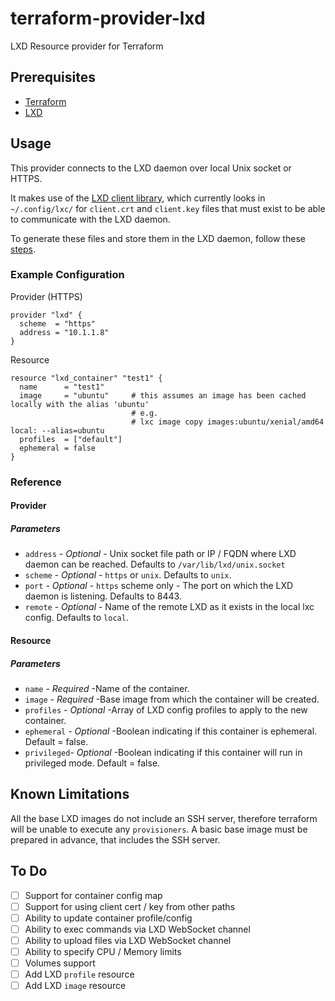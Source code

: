 # terraform-provider-lxd

LXD Resource provider for Terraform

## Prerequisites

* [Terraform](http://terraform.io)
* [LXD](https://linuxcontainers.org/lxd)

## Usage

This provider connects to the LXD daemon over local Unix socket or HTTPS.

It makes use of the [LXD client library](http://github.com/lxc/lxd), which currently looks in `~/.config/lxc/` for `client.crt` and `client.key` files that must exist to be able to communicate with the LXD daemon.

To generate these files and store them in the LXD daemon, follow these [steps](https://linuxcontainers.org/lxd/getting-started-cli/#multiple-hosts).

### Example Configuration

Provider (HTTPS)

```
provider "lxd" {
  scheme  = "https"
  address = "10.1.1.8"
}
```

Resource

```
resource "lxd_container" "test1" {
  name      = "test1"
  image     = "ubuntu"     # this assumes an image has been cached locally with the alias 'ubuntu'
                           # e.g.
                           # lxc image copy images:ubuntu/xenial/amd64 local: --alias=ubuntu
  profiles  = ["default"]
  ephemeral = false
}
```

### Reference
#### Provider

##### Parameters

  * `address`  - *Optional* - Unix socket file path or IP / FQDN where LXD daemon can be reached. Defaults to `/var/lib/lxd/unix.socket`
  * `scheme`   - *Optional* - `https` or `unix`. Defaults to `unix`.
  * `port`     - *Optional* - `https` scheme only - The port on which the LXD daemon is listening. Defaults to 8443.
  * `remote`   - *Optional* - Name of the remote LXD as it exists in the local lxc config. Defaults to `local`.
  
#### Resource

##### Parameters

  * `name`      - *Required* -Name of the container.
  * `image`     - *Required* -Base image from which the container will be created.
  * `profiles`  - *Optional* -Array of LXD config profiles to apply to the new container.
  * `ephemeral` - *Optional* -Boolean indicating if this container is ephemeral. Default = false.
  * `privileged`- *Optional* -Boolean indicating if this container will run in privileged mode. Default = false.

## Known Limitations

All the base LXD images do not include an SSH server, therefore terraform will be unable to execute any `provisioners`.
A basic base image must be prepared in advance, that includes the SSH server.

## To Do

- [ ] Support for container config map
- [ ] Support for using client cert / key from other paths
- [ ] Ability to update container profile/config
- [ ] Ability to exec commands via LXD WebSocket channel
- [ ] Ability to upload files via LXD WebSocket channel
- [ ] Ability to specify CPU / Memory limits
- [ ] Volumes support
- [ ] Add LXD `profile` resource
- [ ] Add LXD `image` resource

